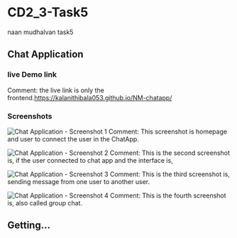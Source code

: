 # CD2_3-Task5
naan mudhalvan task5
## Chat Application

### live Demo link 
Comment: the live link is only the frontend.https://kalanithibala053.github.io/NM-chatapp/

### Screenshots
![Chat Application - Screenshot 1](task%503/Screenshot%20(37).png)
Comment: This screenshot is homepage and user to connect the user in the ChatApp.

![Chat Application - Screenshot 2](task%503/Screenshot%20(4).png)
Comment: This is the second screenshot is, if the user connected to chat app and the interface is,

![Chat Application - Screenshot 3](task%503/Screenshot%20(5).png)
Comment: This is the third screenshot is, sending message from one user to another user.

![Chat Application - Screenshot 4](task%503/Screenshot%20(6).png)
Comment: This is the fourth screenshot is, also called group chat.




## Getting…
